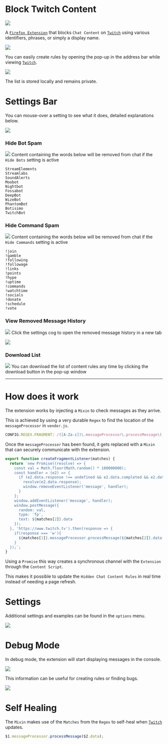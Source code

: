 # Block Twitch Content

[![](https://i.imgur.com/3BynCoO.png)](https://addons.mozilla.org/en-US/firefox/addon/block-twitch-content/)

A [`Firefox Extension`](https://addons.mozilla.org/en-US/firefox/addon/block-twitch-content/) that blocks `Chat Content` on [`Twitch`](https://www.twitch.tv) using various identifiers, phrases, or simply a display name.

[![](https://i.imgur.com/daNrPlm.png)](https://addons.mozilla.org/en-US/firefox/addon/block-twitch-content/)

You can easily create rules by opening the pop-up in the address bar while viewing [`Twitch`](https://www.twitch.tv). 

[![](https://i.imgur.com/sqP9TrH.png)](https://addons.mozilla.org/en-US/firefox/addon/block-twitch-content/)

The list is stored locally and remains private.

# Settings Bar

You can mouse-over a setting to see what it does, detailed explanations below.

[![](https://i.imgur.com/8nNqi94.png)](https://addons.mozilla.org/en-US/firefox/addon/block-twitch-content/)

### Hide Bot Spam

[![](https://i.imgur.com/ohl4bFJ.png)](https://addons.mozilla.org/en-US/firefox/addon/block-twitch-content/) Content containing the words below will be removed from chat if the `Hide Bots` setting is active

```
StreamElements
Streamlabs
SoundAlerts
Moobot
Nightbot
Fossabot
DeepBot
WizeBot
PhantomBot
Botisimo
TwitchBot
```

### Hide Command Spam

[![](https://i.imgur.com/UXkrU4E.png)](https://addons.mozilla.org/en-US/firefox/addon/block-twitch-content/) Content containing the words below will be removed from chat if the `Hide Commands` setting is active

```
!join
!gamble
!following
!followage
!links
!points
!hype
!uptime
!commands
!watchtime
!socials
!donate
!schedule
!vote
```

### View Removed Message History

[![](https://i.imgur.com/63glI6e.png)](https://addons.mozilla.org/en-US/firefox/addon/block-twitch-content/) Click the settings cog to open the removed message history in a new tab

[![](https://i.imgur.com/q2Alb4O.png)](https://addons.mozilla.org/en-US/firefox/addon/block-twitch-content/)

### Download List

[![](https://i.imgur.com/qae1VAi.png)](https://addons.mozilla.org/en-US/firefox/addon/block-twitch-content/) You can download the list of content rules any time by clicking the download button in the pop-up window

---------

# How does it work

The extension works by injecting a `Mixin` to check messages as they arrive.

This is achieved by using a very durable `Regex` to find the location of the `messageProcessor` in `vendor.js`.

```js
CONFIG.REGEX.FRAGMENT: /([A-Za-z])\.messageProcessor\.processMessage\(([A-Za-z])\.data\)/
```

Once the `messageProcessor` has been found, it gets replaced with a `Mixin` that can securely communicate with the extension.

```js
export function createFragmentListener(matches) {
  return `new Promise((resolve) => {
    const val = Math.floor(Math.random() * 100000000);
    const handler = (e2) => {
      if (e2.data.response !== undefined && e2.data.completed && e2.data.random === val) {
        resolve(e2.data.response);
        window.removeEventListener('message', handler);
      }
    };
    window.addEventListener('message', handler);
    window.postMessage({ 
      random: val, 
      type: 'fp', 
      text: ${matches[2]}.data 
    });
  }, 'https://www.twitch.tv').then(response => {
    if(response === 'w'){ 
      ${matches[1]}.messageProcessor.processMessage(${matches[2]}.data)
    }
  });`;
}
```

Using a `Promise` this way creates a synchronous channel with the `Extension` through the `Content Script`.

This makes it possible to update the `Hidden Chat Content Rules` in real time instead of needing a page refresh.

# Settings

Additional settings and examples can be found in the `options` menu.

[![](https://i.imgur.com/v0KhWu3.png)](https://addons.mozilla.org/en-US/firefox/addon/block-twitch-content/)

# Debug Mode

In debug mode, the extension will start displaying messages in the console.

[![](https://i.imgur.com/Sv1urav.png)](https://addons.mozilla.org/en-US/firefox/addon/block-twitch-content/)

This information can be useful for creating rules or finding bugs.

[![](https://i.imgur.com/ddLFyJm.png)](https://addons.mozilla.org/en-US/firefox/addon/block-twitch-content/)

# Self Healing

The `Mixin` makes use of the `Matches` from the `Regex` to self-heal when [`Twitch`](https://www.twitch.tv) updates.

```js
$1.messageProcessor.processMessage($2.data);
```